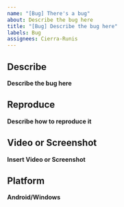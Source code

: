 ```yaml
---
name: "[Bug] There's a bug"
about: Describe the bug here
title: "[Bug] Describe the bug here"
labels: Bug
assignees: Cierra-Runis
---
```


## Describe

**Describe the bug here**

## Reproduce

**Describe how to reproduce it**

## Video or Screenshot

**Insert Video or Screenshot**

## Platform

**Android/Windows**
